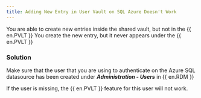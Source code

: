 ```yaml
---
title: Adding New Entry in User Vault on SQL Azure Doesn't Work
---
```

You are able to create new entries inside the shared vault, but not in the {{ en.PVLT }} You create the new entry, but it never appears under the {{ en.PVLT }}
### Solution
Make sure that the user that you are using to authenticate on the Azure SQL datasource has been created under ***Administration - Users*** in {{ en.RDM }}  

If the user is missing, the {{ en.PVLT }} feature for this user will not work.
